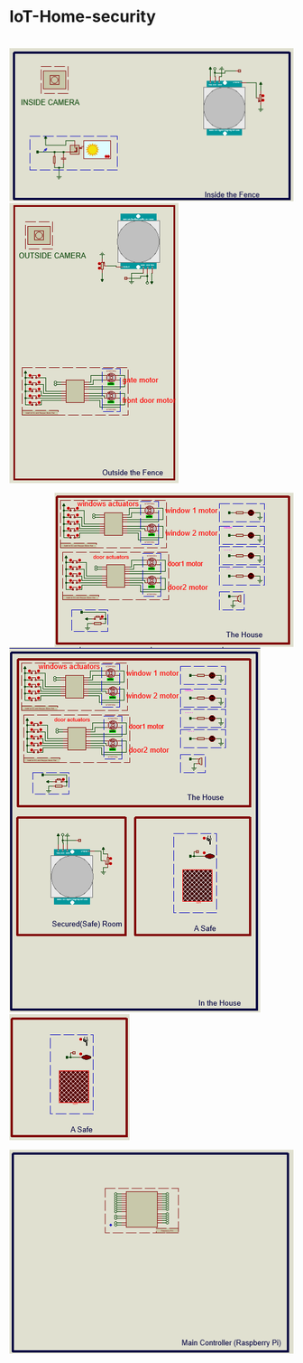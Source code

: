 # IoT-Home-security
# 

<p>
  <img src ="./inside the fence.png">
  <img src ="./outside the fence.png">
</p>
<p>
  <img style="float:right;" src ="./the home.png">
  <img src ="./the whole house.png">
  <img src ="./the safe.png">
</p>
<p>
  <img src ="./the main controller.png">
</p>
